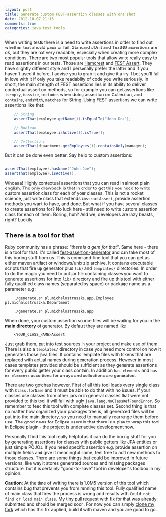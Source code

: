 ```yaml
---
layout: post
title: Generate custom FEST-assertion classes with one shot
date: 2012-10-07 21:13
comments: true
categories: java test tools
---
```


When writing tests there is a need to write assertions in order to find out whether test should pass or fail. Standard JUnit and TestNG assertions are ok, but they are not very readable, especially when creating more complex conditions. There are two most popular tools that allow write really easy to read assertions in our tests. Those are [Hamcrest](https://github.com/hamcrest) and [FEST Assert](https://github.com/alexruiz/fest-assert-2.x). They have slightly different style and I personally prefer the latter and if you haven't used it before, I advise you to grab it and give it a try. I bet you'll fall in love with it if only you take readablity of code you write seriously.
In short, the main strength of FEST assertions lies in its ability to deliver contextual assertion methods, so for example you can get assertions like `isEmpty`, `hasSize`, `includes` when doing assertion on Collection, and `contains`, `endsWith`, `matches` for String. Using FEST assertions we can write assertions like that:

``` java sample FEST assertions usage
    // String
    assertThat(employee.getName()).isEqualTo("John Doe");

    // Boolean
    assertThat(employee.isActive()).isTrue();

    // Collections
    assertThat(department.getEmployees()).containsOnly(manager);

```

But it can be done even better. Say hello to custom assertions:

``` java custom FEST assertions

assertThat(employee).hasName("John Doe");
assertThat(employee).isActive();

```

Whoaaa! Highly contextual assertions that you can read in almost plain english. The only drawback is that in order to get this you need to write custom assertion class for each of your classes. This is not a rocket science, just write class that extends `AbstractAssert`, provide assertion methods you want to have, and done. But what if you have several classes to create assertions for? No luck here - still need to write custom assertion class for each of them. Boring, huh? And we, developers are lazy beasts, right? Luckily

## There is a tool for that

Ruby community has a phrase: *"there is a gem for that"*. Same here - there is a tool for that. It's called [fest-assertion-generator](https://github.com/joel-costigliola/fest-assertion-generator) and can take most of this boring stuff from us. This is command-line tool that you can get as either maven artifact or windows/unix zip archive. It contains executable scripts that fire up generator plus `lib/` and `templates/` directories. In order to do the magic you need to put jar file containing classes you want to generate assertions for into `lib/` directory and fire up this tool with either fully qualified class names (separated by space) or package name as a parameter e.g :

``` text run fest-assertion-generator
    ./generate.sh pl.michalostruszka.app.Employee pl.michalostruszka.Department

    ./generate.sh pl.michalostruszka.app
```

When done, your custom assertion source files will be waiting for you in the **main directory** of generator. By default they are named like

``` text
	<YOUR_CLASS_NAME>Assert
```
Just grab them, put into test sources in your project and make use of them. There is also a `templates/` directory in case you need more control on how it generates those java files. It contains template files with tokens that are replaced with actual names during generation process. However in most cases templates provided should be sufficient as they generate assertions for every public getter your class contain. In addition `has elements` and `has no elements` assertions for arrays and collections are generated.

There are two gotchas however. First of all this tool loads every single class with `Class.forName` and it must be able to do that with no issues. If your classes use classes from other jars or in general classes that were not provided to this tool it will fail with ugly `java.lang.NoClassDefFoundError`. So remember to feed this tool with complete classes set. Second thing is that no matter how organized your packages tree is, all generated files will be put into the main directory, so you need to manually rearrange them before use.
The good news for Eclipse users is that there is a plan to wrap this tool in Eclipse plugin - the project is under active development now.

Personally I find this tool really helpful as it can do the boring stuff for you by generating assertions for classes with public getters like JPA entities or just simple POJOs. If you need specific assertion e.g. provide assertion on multiple fields and give it meaningful name, feel free to add new methods to those classes.
There are some things that could be improved in future versions, like way it stores generated sources and missing packages structure, but it is certainly "good-to-have" tool in developer's toolbox in my opinion.

**Caution**:
At the time of writing there is 1.0M5 version of this tool which contains bug that prevents you from running this tool. Fully qualified name of main class that fires the process is wrong and results with `Could not find or load main class`. My tiny pull request with fix for that was already submitted and should be merged soon. For now you can simply [clone my fork](https://github.com/mostr/fest-assertion-generator) which has this fix applied, build it with maven and you are good to go.
